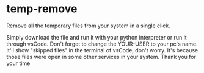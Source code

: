 # temp-remove
Remove all the temporary files from your system in a single click.

Simply download the file and run it with your python interpreter or run it through vsCode. 
Don't forget to change the YOUR-USER to your pc's name.
It'll show "skipped files" in the terminal of vsCode, don't worry. It's because those files were open in some other services in your system.
Thank you for your time
